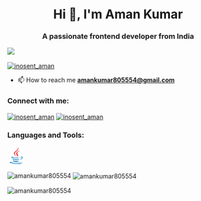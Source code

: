 <h1 align="center">Hi 👋, I'm Aman Kumar</h1>
<h3 align="center">A passionate frontend developer from India</h3>

<p align="left"> <img src="https://www.google.com/url?sa=i&url=https%3A%2F%2Fwww.ilikesticker.com%2FLineStickerAnimation%2FW3857882-chibi-cute-boy%2Fen&psig=AOvVaw3Gya8LEeWw0P9uanas7Rt9&ust=1654009608995000&source=images&cd=vfe&ved=2ahUKEwjqxO6KwIf4AhXuYmwGHY0EAoUQjRx6BAgAEAs" /> </p>

<p align="left"> <a href="https://twitter.com/inosent_aman" target="blank"><img src="https://img.shields.io/twitter/follow/inosent_aman?logo=twitter&style=for-the-badge" alt="inosent_aman" /></a> </p>

- 📫 How to reach me **amankumar805554@gmail.com**

<h3 align="left">Connect with me:</h3>
<p align="left">
<a href="https://twitter.com/inosent_aman" target="blank"><img align="center" src="https://raw.githubusercontent.com/rahuldkjain/github-profile-readme-generator/master/src/images/icons/Social/twitter.svg" alt="inosent_aman" height="30" width="40" /></a>
<a href="https://instagram.com/inosent_aman" target="blank"><img align="center" src="https://raw.githubusercontent.com/rahuldkjain/github-profile-readme-generator/master/src/images/icons/Social/instagram.svg" alt="inosent_aman" height="30" width="40" /></a>
</p>

<h3 align="left">Languages and Tools:</h3>
<p align="left"> <a href="https://www.java.com" target="_blank" rel="noreferrer"> <img src="https://raw.githubusercontent.com/devicons/devicon/master/icons/java/java-original.svg" alt="java" width="40" height="40"/> </a> </p>

<p><img align="left" src="https://github-readme-stats.vercel.app/api/top-langs?username=amankumar805554&show_icons=true&locale=en&layout=compact" alt="amankumar805554" /></p>

<p>&nbsp;<img align="center" src="https://github-readme-stats.vercel.app/api?username=amankumar805554&show_icons=true&locale=en" alt="amankumar805554" /></p>

<p><img align="center" src="https://github-readme-streak-stats.herokuapp.com/?user=amankumar805554&" alt="amankumar805554" /></p>
